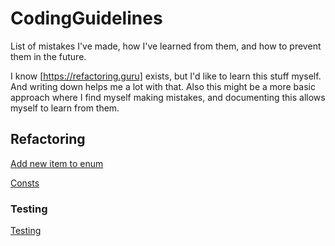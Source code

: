 # CodingGuidelines
List of mistakes I've made, how I've learned from them, and how to prevent them in the future.

I know [https://refactoring.guru] exists, but I'd like to learn this stuff myself. And writing down helps me a lot with that. Also this might be a more basic approach where I find myself making mistakes, and documenting this allows myself to learn from them.

## Refactoring
[Add new item to enum](Enums/Add%20item.md)

[Consts](Consts/README.md)
### Testing 
[Testing](Testing/README.md)